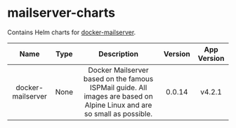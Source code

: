 # mailserver-charts
Contains Helm charts for [docker-mailserver](https://github.com/jeboehm/docker-mailserver).

<!-- table_start -->
|        Name       | Type |                                                       Description                                                       | Version | App Version |
| :---------------: | :--: | :---------------------------------------------------------------------------------------------------------------------: | :-----: | :---------: |
| docker-mailserver | None | Docker Mailserver based on the famous ISPMail guide. All images are based on Alpine Linux and are so small as possible. |  0.0.14 |    v4.2.1   |
<!-- table_end -->
